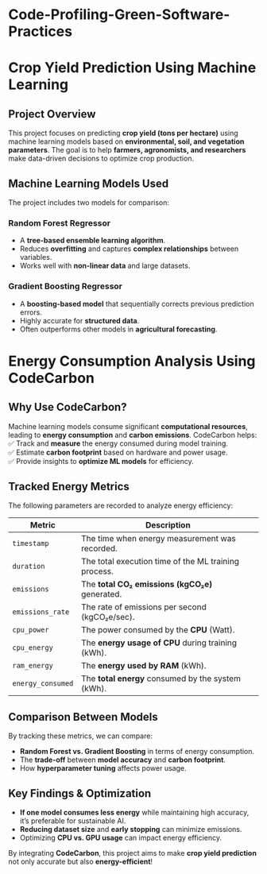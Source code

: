 # Code-Profiling-Green-Software-Practices

# **Crop Yield Prediction Using Machine Learning**  

## **Project Overview**  
This project focuses on predicting **crop yield (tons per hectare)** using machine learning models based on **environmental, soil, and vegetation parameters**. The goal is to help **farmers, agronomists, and researchers** make data-driven decisions to optimize crop production.  

## **Machine Learning Models Used**  
The project includes two models for comparison:  

### **Random Forest Regressor**  
- A **tree-based ensemble learning algorithm**.  
- Reduces **overfitting** and captures **complex relationships** between variables.  
- Works well with **non-linear data** and large datasets.  

### **Gradient Boosting Regressor**  
- A **boosting-based model** that sequentially corrects previous prediction errors.  
- Highly accurate for **structured data**.  
- Often outperforms other models in **agricultural forecasting**.  


# **Energy Consumption Analysis Using CodeCarbon**  

## **Why Use CodeCarbon?**  
Machine learning models consume significant **computational resources**, leading to **energy consumption** and **carbon emissions**. CodeCarbon helps:  
✅ Track and **measure** the energy consumed during model training.  
✅ Estimate **carbon footprint** based on hardware and power usage.  
✅ Provide insights to **optimize ML models** for efficiency.  

## **Tracked Energy Metrics**  
The following parameters are recorded to analyze energy efficiency:  

| **Metric**         | **Description** |
|-------------------|----------------|
| `timestamp`       | The time when energy measurement was recorded. |
| `duration`        | The total execution time of the ML training process. |
| `emissions`       | The **total CO₂ emissions (kgCO₂e)** generated. |
| `emissions_rate`  | The rate of emissions per second (kgCO₂e/sec). |
| `cpu_power`       | The power consumed by the **CPU** (Watt). |
| `cpu_energy`      | The **energy usage of CPU** during training (kWh). |
| `ram_energy`      | The **energy used by RAM** (kWh). |
| `energy_consumed` | The **total energy** consumed by the system (kWh). |

## **Comparison Between Models**  
By tracking these metrics, we can compare:  
- **Random Forest vs. Gradient Boosting** in terms of energy consumption.  
- The **trade-off** between **model accuracy** and **carbon footprint**.  
- How **hyperparameter tuning** affects power usage.  

## **Key Findings & Optimization**  
- **If one model consumes less energy** while maintaining high accuracy, it’s preferable for sustainable AI.  
- **Reducing dataset size** and **early stopping** can minimize emissions.  
- Optimizing **CPU vs. GPU usage** can impact energy efficiency.  

By integrating **CodeCarbon**, this project aims to make **crop yield prediction** not only accurate but also **energy-efficient**!
